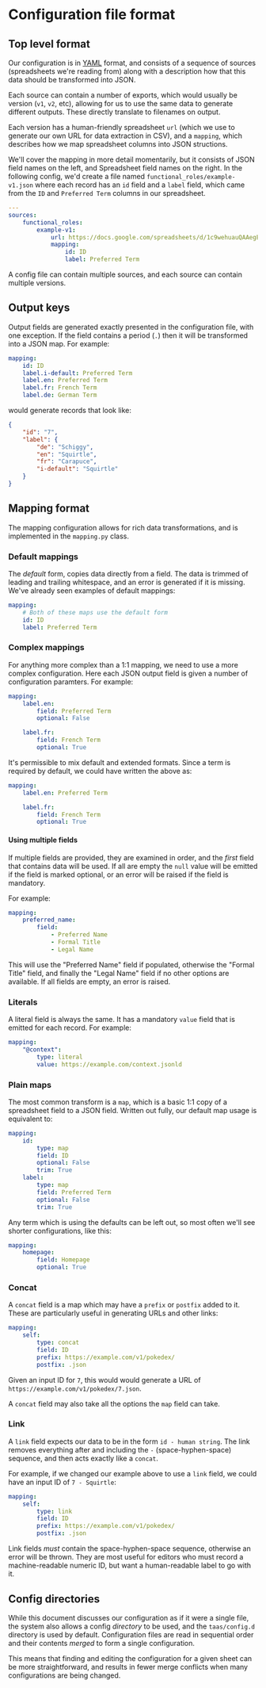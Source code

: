 # Configuration file format

## Top level format

Our configuration is in [YAML](http://yaml.org/) format, and consists of a sequence of sources (spreadsheets we're reading from) along with a description how that this data should be transformed into JSON.

Each source can contain a number of exports, which would usually be version (`v1`, `v2`, etc), allowing for us to use the same data to generate different outputs. These directly translate to filenames on output.

Each version has a human-friendly spreadsheet `url` (which we use to generate our own URL for data extraction in CSV), and a `mapping`, which describes how we map spreadsheet columns into JSON structions.

We'll cover the mapping in more detail momentarily, but it consists of JSON field names on the left, and Spreadsheet field names on the right. In the following config, we'd create a file named `functional_roles/example-v1.json` where each record has an `id` field and a `label` field, which came from the `ID` and `Preferred Term` columns in our spreadsheet.

```YAML
---
sources:
    functional_roles:
        example-v1:
            url: https://docs.google.com/spreadsheets/d/1c9wehuauQAAegElIRI6vhWktKSI-PcPjHHiXdqASonk/edit#gid=0
            mapping:
                id: ID
                label: Preferred Term
```

A config file can contain multiple sources, and each source can contain multiple versions.

## Output keys

Output fields are generated exactly presented in the configuration file, with one exception. If the field contains a period (`.`) then it will be transformed into a JSON map. For example:

```YAML
mapping:
    id: ID
    label.i-default: Preferred Term
    label.en: Preferred Term
    label.fr: French Term
    label.de: German Term
```

would generate records that look like:

```JSON
{
    "id": "7",
    "label": {
        "de": "Schiggy",
        "en": "Squirtle",
        "fr": "Carapuce",
        "i-default": "Squirtle"
    }
}
```

## Mapping format

The mapping configuration allows for rich data transformations, and is implemented in the `mapping.py` class.

### Default mappings

The *default* form, copies data directly from a field. The data is trimmed of leading and trailing whitespace, and an error is generated if it is missing. We've already seen examples of default mappings:

```YAML
mapping:
    # Both of these maps use the default form
    id: ID
    label: Preferred Term
```

### Complex mappings

For anything more complex than a 1:1 mapping, we need to use a more complex configuration. Here each JSON output field is given a number of configuration paramters. For example:

```YAML
mapping:
    label.en:
        field: Preferred Term
        optional: False

    label.fr:
        field: French Term
        optional: True
```

It's permissible to mix default and extended formats. Since a term is required by default, we could have written the above as:

```YAML
mapping:
    label.en: Preferred Term

    label.fr:
        field: French Term
        optional: True
```

#### Using multiple fields

If multiple fields are provided, they are examined in order, and the *first* field that contains data will be used. If all are empty the `null` value will be emitted if the field is marked optional, or an error will be raised if the field is mandatory.

For example:

```YAML
mapping:
    preferred_name:
        field:
            - Preferred Name
            - Formal Title
            - Legal Name
```

This will use the "Preferred Name" field if populated, otherwise the "Formal Title" field, and finally the "Legal Name" field if no other options are available. If all fields are empty, an error is raised.

### Literals

A literal field is always the same. It has a mandatory `value` field that is emitted for each record. For example:

```YAML
mapping:
    "@context":
        type: literal
        value: https://example.com/context.jsonld
```

### Plain maps

The most common transform is a `map`, which is a basic 1:1 copy of a spreadsheet field to a JSON
field. Written out fully, our default map usage is equivalent to:

```YAML
mapping:
    id:
        type: map
        field: ID
        optional: False
        trim: True
    label:
        type: map
        field: Preferred Term
        optional: False
        trim: True
```

Any term which is using the defaults can be left out, so most often we'll see shorter configurations, like this:

```YAML
mapping:
    homepage:
        field: Homepage
        optional: True
```

### Concat

A `concat` field is a map which may have a `prefix` or `postfix` added to it. These are particularly useful in generating URLs and other links:

```YAML
mapping:
    self:
        type: concat
        field: ID
        prefix: https://example.com/v1/pokedex/
        postfix: .json
```

Given an input ID for `7`, this would would generate a URL of `https://example.com/v1/pokedex/7.json`.

A `concat` field may also take all the options the `map` field can take.

### Link

A `link` field expects our data to be in the form `id - human string`. The link removes everything after and including the ` - ` (space-hyphen-space) sequence, and then acts exactly like a `concat`.

For example, if we changed our example above to use a `link` field, we could have an input ID of `7 - Squirtle`:

```YAML
mapping:
    self:
        type: link
        field: ID
        prefix: https://example.com/v1/pokedex/
        postfix: .json
```

Link fields *must* contain the space-hyphen-space sequence, otherwise an error will be thrown. They are most useful for editors who must record a machine-readable numeric ID, but want a human-readable label to go with it.

## Config directories

While this document discusses our configuration as if it were a single file, the system also allows a config *directory* to be used, and the `taas/config.d` directory is used by default. Configuration files are read in sequential order and their contents *merged* to form a single configuration.

This means that finding and editing the configuration for a given sheet can be more straightforward, and results in fewer merge conflicts when many configurations are being changed.
